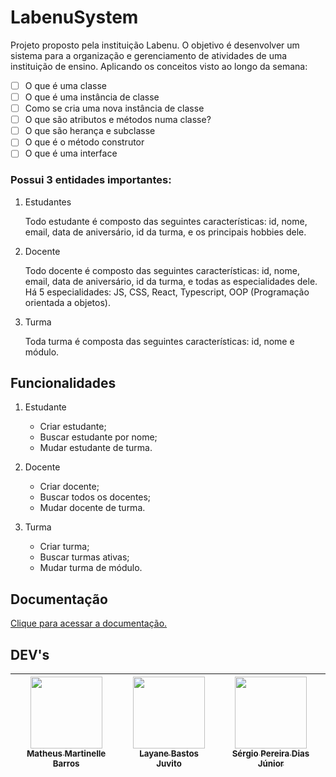 # LabenuSystem

Projeto proposto pela instituição Labenu. O objetivo é desenvolver um sistema para a organização e gerenciamento de atividades de uma instituição de ensino. Aplicando os conceitos visto ao longo da semana:
- [ ]  O que é uma classe
- [ ]  O que é uma instância de classe
- [ ]  Como se cria uma nova instância de classe
- [ ]  O que são atributos e métodos numa classe?
- [ ]  O que são herança e subclasse
- [ ]  O que é o método construtor
- [ ]  O que é uma interface

### Possui 3 entidades importantes:

 1. Estudantes

       Todo estudante é composto das seguintes características: id, nome, email, data de aniversário, id da turma, e os principais hobbies dele.

 2. Docente

       Todo docente é composto das seguintes características: id, nome, email, data de aniversário, id da turma, e todas as especialidades dele. Há 5 especialidades: JS, CSS, React, Typescript, OOP (Programação orientada a objetos).

 3. Turma
 
       Toda turma é composta das seguintes características: id, nome e módulo.


## Funcionalidades

1. Estudante
    - Criar estudante;
    - Buscar estudante por nome;
    - Mudar estudante de turma.

2. Docente
    - Criar docente;
    - Buscar todos os docentes;
    - Mudar docente de turma.

3. Turma
    - Criar turma;
    - Buscar turmas ativas;
    - Mudar turma de módulo.

## Documentação

[Clique para acessar a documentação.](https://documenter.getpostman.com/view/20355093/UzBsHPxC#intro)

## DEV's

| [<img src="https://avatars.githubusercontent.com/u/98998030?v=4" width=115><br><sub>Matheus Martinelle Barros</sub>](https://github.com/MatthsMB) | [<img src="https://avatars.githubusercontent.com/u/50851374?v=4" width=115><br><sub>Layane Bastos Juvito</sub>](https://github.com/LayaneB) | [<img src="https://avatars.githubusercontent.com/u/99135090?v=4" width=115><br><sub>Sérgio Pereira Dias Júnior</sub>](https://github.com/Sergiopdias) |  
| :---: | :---: | :---: |
